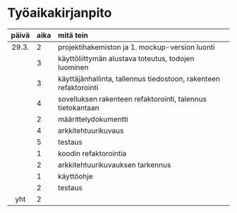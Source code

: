 # Työaikakirjanpito

| päivä | aika | mitä tein  |
| :----:|:-----| :-----|
| 29.3. | 2    | projektihakemiston ja 1. mockup-version luonti |
|       | 3    | käyttöliittymän alustava toteutus, todojen luominen |
|       | 3    | käyttäjänhallinta, tallennus tiedostoon, rakenteen refaktorointi |
|       | 4    | sovelluksen rakenteen refaktorointi, talennus tietokantaan |
|       | 2    | määrittelydokumentti |
|       | 4    | arkkitehtuurikuvaus |
|       | 5    | testaus |
|       | 1    | koodin refaktorointia |
|       | 2    | arkkitehtuurikuvauksen tarkennus |
|       | 1    | käyttöohje |
|       | 2    | testaus |
| yht   | 2    | | 
